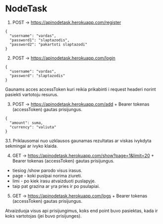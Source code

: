 # NodeTask

1. POST -> https://apinodetask.herokuapp.com/register
```
{
  "username": "vardas",
  "password1": "slaptazodis",
  "password2": "pakartoti slaptazodi"
}
```

2. POST -> https://apinodetask.herokuapp.com/login
```
{
  "username": "vardas",
  "password": "slaptazodis"
}
```
Gaunams acces accessToken kuri reikia prikabinti i request headeri norint pasiekti vartotoju resurus.


3. POST -> https://apinodetask.herokuapp.com/add + Bearer tokenas (accessToken) gautas prisijungus.
```
{
  "amount": suma,
  "currency": "valiuta"
}
```
  3.1. Priklausomai nuo uzklausos gaunamas rezultatas ar viskas ivykdyta sekmingai ar ivyko klaida.
  
  
 4. GET -> https://apinodetask.herokuapp.com/show?page=1&limit=20 + Bearer tokenas (accessToken) gautas prisijungus.
 
  - tiesiog /show parodo visus irasus.
  - page - koki puslpai norima ziureti.
  - limi  - po kiek irasu atvaizduoti puslapyje.
  - taip pat grazina ar yra pries ir po psulapiai.
  
  5. GET -> https://apinodetask.herokuapp.com/logs + Bearer tokenas (accessToken) gautas prisijungus.
  
  Atvaizduoja visus api prisijungimus, koks end point buvo pasiektas, kada ir koks vartotojas (jei buvo prisijunges).
